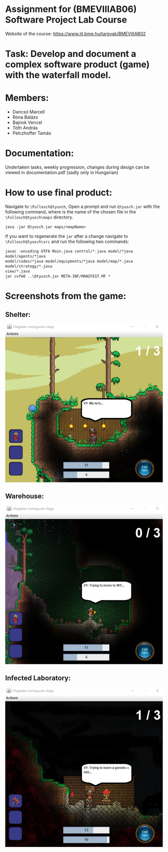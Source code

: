 # Assignment for (BMEVIIIAB06) Software Project Lab Course

Website of the course: https://www.iit.bme.hu/targyak/BMEVIIIAB02

# Task: Develop and document a complex software product (game) with the waterfall model.

# Members: 
- Dancsó Marcell
- Róna Balázs
- Bajnok Vencel
- Tóth András
- Pelczhoffer Tamás

# Documentation:
Undertaken tasks, weekly progression, changes during design can be viewed in documentation.pdf (sadly only in Hungarian)

# How to use final product:

Navigate to `\FulloschQtyusch`, Open a prompt and run `Qtyusch.jar` with the following command, where <mapName> is the name of the chosen file in the `\FulloschQtyusch\maps` directory.
```
java -jar Qtyusch.jar maps/<mapName>
```

If you want to regenerate the `jar` after a change navigate to `\FulloschQtyusch\src` and run the following two commands:
```
javac -encoding UTF8 Main.java control/*.java model/*java model/agents/*java
model/codes/*java model/equipments/*java model/map/*.java model/strategy/*.java
view/*.java
jar cvfm0 ..\Qtyusch.jar META-INF/MANIFEST.MF *
```

# Screenshots from the game:
## Shelter:
![ScreenShot](\screenshots\1.png)

## Warehouse:
![ScreenShot](\screenshots\2.png)

## Infected Laboratory:
![ScreenShot](\screenshots\3.png)


